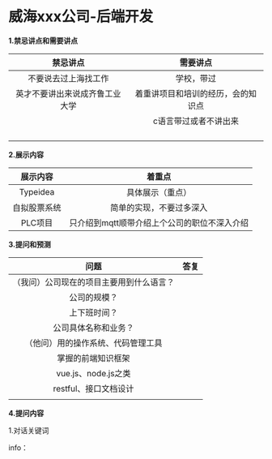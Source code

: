 # 威海xxx公司-后端开发

**1.禁忌讲点和需要讲点**

|            禁忌讲点            |              需要讲点              |
| :----------------------------: | :--------------------------------: |
|      不要说去过上海找工作      |             学校，带过             |
| 英才不要讲出来说成齐鲁工业大学 | 着重讲项目和培训的经历，会的知识点 |
|                                |       c语言带过或者不讲出来        |
|                                |                                    |
|                                |                                    |
|                                |                                    |
|                                |                                    |

**2.展示内容**

|   展示内容   |                    着重点                    |
| :----------: | :------------------------------------------: |
|   Typeidea   |               具体展示（重点）               |
| 自拟股票系统 |           简单的实现，不要过多深入           |
|   PLC项目    | 只介绍到mqtt顺带介绍上个公司的职位不深入介绍 |

**3.提问和预测**

|                   问题                   | 答复 |
| :--------------------------------------: | :--: |
| （我问）公司现在的项目主要用到什么语言？ |      |
|               公司的规模？               |      |
|               上下班时间？               |      |
|           公司具体名称和业务？           |      |
|    （他问）用的操作系统、代码管理工具    |      |
|            掌握的前端知识框架            |      |
|           vue.js、node.js之类            |      |
|          restful、接口文档设计           |      |
|                                          |      |

**4.提问内容**

1.对话关键词

info：
